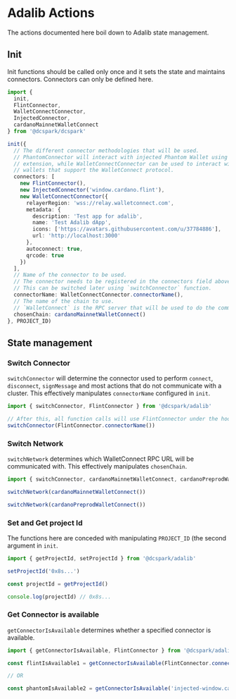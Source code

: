 # Adalib Actions

The actions documented here boil down to Adalib state management. 

## Init
Init functions should be called only once and it sets the state and maintains
connectors. Connectors can only be defined here.

```ts
import { 
  init, 
  FlintConnector, 
  WalletConnectConnector, 
  InjectedConnector, 
  cardanoMainnetWalletConnect
} from '@dcspark/dcspark'

init({
  // The different connector methodologies that will be used.
  // PhantomConnector will interact with injected Phantom Wallet using browser
  // extension, while WalletConnectConnector can be used to interact with all
  // wallets that support the WalletConnect protocol.
  connectors: [
    new FlintConnector(),
    new InjectedConnector('window.cardano.flint'),
    new WalletConnectConnector({
      relayerRegion: 'wss://relay.walletconnect.com',
      metadata: {
        description: 'Test app for adalib',
        name: 'Test Adalib dApp',
        icons: ['https://avatars.githubusercontent.com/u/37784886'],
        url: 'http://localhost:3000'
      },
      autoconnect: true,
      qrcode: true
    })
  ],
  // Name of the connector to be used.
  // The connector needs to be registered in the connectors field above.
  // This can be switched later using `switchConnector` function.
  connectorName: WalletConnectConnector.connectorName(),
  // The name of the chain to use.
  // `WalletConnect` is the RPC server that will be used to do the communication
  chosenChain: cardanoMainnetWalletConnect()
}, PROJECT_ID)
```

## State management

### Switch Connector
`switchConnector` will determine the connector used to perform `connect`,
`disconnect`, `signMessage` and most actions that do not communicate with a
cluster. This effectively manipulates `connectorName` configured in `init`.

```ts
import { switchConnector, FlintConnector } from '@dcspark/adalib'

// After this, all function calls will use FlintConnector under the hood.
switchConnector(FlintConnector.connectorName())
```

### Switch Network
`switchNetwork` determines which WalletConnect RPC URL will be communicated with. This
effectively manipulates `chosenChain`.

```ts
import { switchConnector, cardanoMainnetWalletConnect, cardanoPreprodWalletConnect } from '@dcspark/adalib'

switchNetwork(cardanoMainnetWalletConnect()) 

switchNetwork(cardanoPreprodWalletConnect())
```

### Set and Get project Id
The functions here are conceded with manipulating `PROJECT_ID` (the second
argument in `init`.

```ts
import { getProjectId, setProjectId } from '@dcspark/adalib'

setProjectId('0x8s...')

const projectId = getProjectId() 

console.log(projectId) // 0x8s...
```

### Get Connector is available
`getConnectorIsAvailable` determines whether a specified connector is available.

```ts
import { getConnectorIsAvailable, FlintConnector } from '@dcspark/adalib'

const flintIsAvailable1 = getConnectorIsAvailable(FlintConnector.connectorName())

// OR

const phantomIsAvailable2 = getConnectorIsAvailable('injected-window.cardano.flint')

